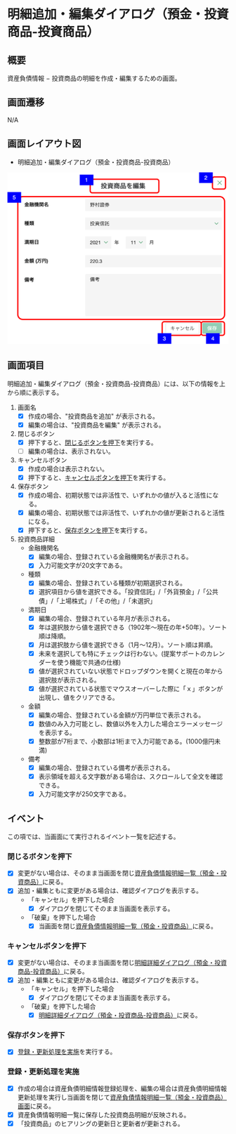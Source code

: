 # 明細追加・編集ダイアログ（預金・投資商品-投資商品）

## 概要

資産負債情報 − 投資商品の明細を作成・編集するための画面。

## 画面遷移

N/A

## 画面レイアウト図

- 明細追加・編集ダイアログ（預金・投資商品-投資商品）

![明細追加・編集ダイアログ（預金・投資商品-投資商品）](./images/明細追加・編集ダイアログ（預金・投資商品-投資商品）.drawio.png)

## 画面項目

明細追加・編集ダイアログ（預金・投資商品-投資商品）には、以下の情報を上から順に表示する。

1. 画面名
    - [x] 作成の場合、"投資商品を追加" が表示される。
    - [x] 編集の場合は、"投資商品を編集" が表示される。
2. 閉じるボタン
    - [x] 押下すると、[閉じるボタンを押下](#閉じるボタンを押下)を実行する。
    - [ ] 編集の場合は、表示されない。
3. キャンセルボタン
    - [x] 作成の場合は表示されない。
    - [x] 押下すると、[キャンセルボタンを押下](#キャンセルボタンを押下)を実行する。
4. 保存ボタン
    - [x] 作成の場合、初期状態では非活性で、いずれかの値が入ると活性になる。
    - [x] 編集の場合、初期状態では非活性で、いずれかの値が更新されると活性になる。
    - [x] 押下すると、[保存ボタンを押下](#保存ボタンを押下)を実行する。
5. 投資商品詳細
    - 金融機関名
        - [x] 編集の場合、登録されている金融機関名が表示される。
        - [x] 入力可能文字が20文字である。
    - 種類
        - [x] 編集の場合、登録されている種類が初期選択される。
        - [x] 選択項目から値を選択できる。「投資信託」/「外貨預金」/「公共債」/「上場株式」/「その他」/「未選択」
    - 満期日
        - [x] 編集の場合、登録されている年月が表示される。
        - [x] 年は選択肢から値を選択できる（1902年〜現在の年+50年）。ソート順は降順。
        - [x] 月は選択肢から値を選択できる（1月〜12月）。ソート順は昇順。
        - [x] 未来を選択しても特にチェックは行わない。(提案サポートのカレンダーを使う機能で共通の仕様)
        - [x] 値が選択されていない状態でドロップダウンを開くと現在の年から選択肢が表示される。
        - [x] 値が選択されている状態でマウスオーバーした際に「ｘ」ボタンが出現し、値をクリアできる。
    - 金額
        - [x] 編集の場合、登録されている金額が万円単位で表示される。
        - [x] 数値のみ入力可能とし、数値以外を入力した場合エラーメッセージを表示する。
        - [x] 整数部が7桁まで、小数部は1桁まで入力可能である。(1000億円未満)
    - 備考
        - [x] 編集の場合、登録されている備考が表示される。
        - [x] 表示領域を超える文字数がある場合は、スクロールして全文を確認できる。
        - [x] 入力可能文字が250文字である。

## イベント

この項では、当画面にて実行されるイベント一覧を記述する。

### 閉じるボタンを押下

- [x] 変更がない場合は、そのまま当画面を閉じ[資産負債情報明細一覧（預金・投資商品）](./資産負債情報明細一覧（預金・投資商品）.md)に戻る。
- [x] 追加・編集ともに変更がある場合は、確認ダイアログを表示する。
  - 「キャンセル」を押下した場合
    - [x] ダイアログを閉じてそのまま当画面を表示する。
  - 「破棄」を押下した場合
    - [x] 当画面を閉じ[資産負債情報明細一覧（預金・投資商品）](./資産負債情報明細一覧（預金・投資商品）.md)に戻る。

### キャンセルボタンを押下

- [x] 変更がない場合は、そのまま当画面を閉じ[明細詳細ダイアログ（預金・投資商品-投資商品）](./明細詳細ダイアログ（預金・投資商品-投資商品）.md)に戻る。
- [x] 追加・編集ともに変更がある場合は、確認ダイアログを表示する。
  - 「キャンセル」を押下した場合
    - [x] ダイアログを閉じてそのまま当画面を表示する。
  - 「破棄」を押下した場合
    - [x] [明細詳細ダイアログ（預金・投資商品-投資商品）](./明細詳細ダイアログ（預金・投資商品-投資商品）.md)に戻る。

### 保存ボタンを押下

- [x] [登録・更新処理を実施](#登録・更新処理を実施)を実行する。

### 登録・更新処理を実施

- [x] 作成の場合は資産負債明細情報登録処理を、編集の場合は資産負債明細情報更新処理を実行し当画面を閉じて[資産負債情報明細一覧（預金・投資商品）画面](資産負債情報明細一覧（預金・投資商品）.md)に戻る。
- [x] 資産負債情報明細一覧に保存した投資商品明細が反映される。
- [x] 「投資商品」のヒアリングの更新日と更新者が更新される。
